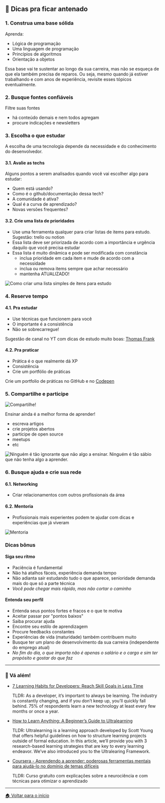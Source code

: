 ## 🤩 Dicas pra ficar antenado

### 1. Construa uma base sólida

Aprenda:
- Lógica de programação
- Uma linguagem de programação
- Princípios de algoritmos
- Orientação a objetos

Essa base vai te sustentar ao longo da sua carreira, mas não se esqueça de que ela também precisa de reparos. Ou seja, mesmo quando já estiver trabalhando e com anos de experiência, revisite esses tópicos eventualmente.

### 2. Busque fontes confiáveis

Filtre suas fontes
- há conteúdo demais e nem todos agregam
- procure indicações e newsletters

### 3. Escolha o que estudar

A escolha de uma tecnologia depende da necessidade e do conhecimento do desenvolvedor.

#### 3.1. Avalie as techs

Alguns pontos a serem analisados quando você vai escolher algo para estudar:
- Quem está usando?
- Como é o github/documentação dessa tech?
- A comunidade é ativa?
- Qual é a curva de aprendizado?
- Novas versões frequentes?

#### 3.2. Crie uma lista de prioridades

- Use uma ferramenta qualquer para criar listas de items para estudo. Sugestão: trello ou notion
- Essa lista deve ser priorizada de acordo com a importância e urgência daquilo que você precisa estudar
- Essa lista é muito dinâmica e pode ser modificada com constância
    - inclua prioridade em cada item e mude de acordo com a necessidade
    - inclua ou remova items sempre que achar necessário
    - mantenha ATUALIZADO!

![Como criar uma lista simples de itens para estudo](./../../assets/images/tips/tips-03.png)

### 4. Reserve tempo

#### 4.1. Pra estudar

- Use técnicas que funcionem para você
- O importante é a consistência
- Não se sobrecarregue!

Sugestão de canal no YT com dicas de estudo muito boas: [Thomas Frank](youtube.com/c/Thomasfrank)

#### 4.2. Pra praticar
- Prática é o que realmente dá XP
- Consistência
- Crie um portfólio de práticas

Crie um portfolio de práticas no GitHub e no [Codepen](https://codepen.io)

### 5. Compartilhe e participe

![Compartilhe!](./../../assets/images/tips/tips-05.gif)


Ensinar ainda é a melhor forma de aprender!
- escreva artigos
- crie projetos abertos
- participe de open source
- meetups
- etc

![Ninguém é tão ignorante que não algo a ensinar. Ninguém é tão sábio que não tenha algo a aprender.](./../../assets/images/tips/tips-05-1.jpg)

### 6. Busque ajuda e crie sua rede

#### 6.1. Networking
- Criar relacionamentos com outros profissionais da área

#### 6.2. Mentoria
- Profissionais mais experientes podem te ajudar com dicas e experiências que já viveram

![Mentoria](./../../assets/images/tips/tips-06.png)

### Dicas bônus

#### Siga seu ritmo

- Paciência é fundamental
- Não há atalhos fáceis, experiência demanda tempo
- Não adianta sair estudando tudo o que aparece, senioridade demanda mais do que só a parte técnica
- _Você pode chegar mais rápido, mas não cortar o caminho_

#### Entenda seu perfil

- Entenda seus pontos fortes e fracos e o que te motiva
- Aceitar passar por "pontos baixos"
- Saiba procurar ajuda
- Encontre seu estilo de aprendizagem
- Procure feedbacks constantes
- Experiências de vida (maturidade) também contribuem muito
- Busque ter um plano de desenvolvimento da sua carreira (independente do emprego atual)
- _No fim do dia, o que importa não é apenas o salário e o cargo e sim ter propósito e gostar do que faz_

---

### 🚀 Vá além!
- [7 Learning Habits for Developers: Reach Skill Goals in Less Time](sitepoint.com/learning-habits-for-developers/)
    
    TLDR: As a developer, it’s important to always be learning. The industry is constantly changing, and if you don’t keep up, you’ll quickly fall behind. 75% of respondents learn a new technology at least every few months or once a year.

- [How to Learn Anything: A Beginner’s Guide to Ultralearning](https://www.sitepoint.com/how-to-learn-anything/)

    TLDR:
    Ultralearning is a learning approach developed by Scott Young that offers helpful guidelines on how to structure learning projects outside of formal education. In this article, we’ll provide you with 3 research-based learning strategies that are key to every learning endeavor. We’ve also introduced you to the Ultralearing Framework.

- [Coursera - Aprendendo a aprender: poderosas ferramentas mentais para ajudá-lo no domínio de temas difíceis](https://www.coursera.org/learn/learning-how-to-learn)

    TLDR: Curso gratuito com explicações sobre a neurociência e com técnicas para otimizar o aprendizado
---

[🏠 Voltar para o início](./../../README.md)